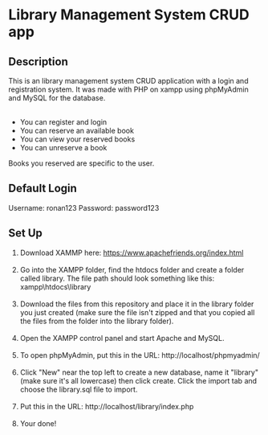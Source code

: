 # Library Management System CRUD app
## Description
This is an library management system CRUD application with a login and registration system. It was made with PHP on xampp using phpMyAdmin and MySQL for the database.<br><br>

- You can register and login
- You can reserve an available book
- You can view your reserved books
- You can unreserve a book

Books you reserved are specific to the user.

## Default Login
Username: ronan123
Password: password123

## Set Up
1) Download XAMMP here: https://www.apachefriends.org/index.html<br><br>
2) Go into the XAMPP folder, find the htdocs folder and create a folder called library. The file path should look something like this: xampp\htdocs\library<br><br>
3) Download the files from this repository and place it in the library folder you just created (make sure the file isn't zipped and that you copied all the files from the folder into the library folder).<br><br>
4) Open the XAMPP control panel and start Apache and MySQL.<br><br>
5) To open phpMyAdmin, put this in the URL: http://localhost/phpmyadmin/<br><br>
6) Click "New" near the top left to create a new database, name it "library" (make sure it's all lowercase) then click create. Click the import tab and choose the library.sql file to import.<br><br>
7) Put this in the URL: http://localhost/library/index.php<br><br>
8) Your done!
